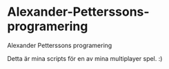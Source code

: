 # Alexander-Petterssons-programering
Alexander Petterssons programering

Detta är mina scripts för en av mina multiplayer spel. :)
